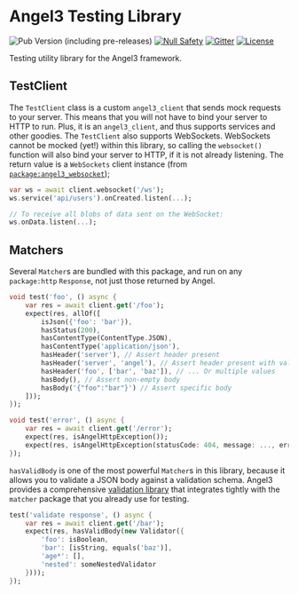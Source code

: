 # Angel3 Testing Library

![Pub Version (including pre-releases)](https://img.shields.io/pub/v/angel3_test?include_prereleases)
[![Null Safety](https://img.shields.io/badge/null-safety-brightgreen)](https://dart.dev/null-safety)
[![Gitter](https://img.shields.io/gitter/room/angel_dart/discussion)](https://gitter.im/angel_dart/discussion)
[![License](https://img.shields.io/github/license/dukefirehawk/angel)](https://github.com/dukefirehawk/angel/tree/master/packages/test/LICENSE)

Testing utility library for the Angel3 framework.

## TestClient

The `TestClient` class is a custom `angel3_client` that sends mock requests to your server. This means that you will not have to bind your server to HTTP to run. Plus, it is an `angel3_client`, and thus supports services and other goodies. The `TestClient` also supports WebSockets. WebSockets cannot be mocked (yet!) within this library, so calling the `websocket()` function will also bind your server to HTTP, if it is not already listening. The return value is a `WebSockets` client instance (from [`package:angel3_websocket`](<https://pub.dev/packages/angel3_websocket>));

```dart
var ws = await client.websocket('/ws');
ws.service('api/users').onCreated.listen(...);

// To receive all blobs of data sent on the WebSocket:
ws.onData.listen(...);
```

## Matchers

Several `Matcher`s are bundled with this package, and run on any `package:http` `Response`, not just those returned by Angel.

```dart
void test('foo', () async {
    var res = await client.get('/foo');
    expect(res, allOf([
        isJson({'foo': 'bar'}),
        hasStatus(200),
        hasContentType(ContentType.JSON),
        hasContentType('application/json'),
        hasHeader('server'), // Assert header present
        hasHeader('server', 'angel'), // Assert header present with value
        hasHeader('foo', ['bar', 'baz']), // ... Or multiple values
        hasBody(), // Assert non-empty body
        hasBody('{"foo":"bar"}') // Assert specific body
    ]));
});

void test('error', () async {
    var res = await client.get('/error');
    expect(res, isAngelHttpException());
    expect(res, isAngelHttpException(statusCode: 404, message: ..., errors: [...])) // Optional
});
```

`hasValidBody` is one of the most powerful `Matcher`s in this library, because it allows you to validate a JSON body against a validation schema. Angel3 provides a comprehensive [validation library](<https://pub.dev/packages/angel3_validate>) that integrates tightly with the `matcher` package that you already use for testing.

```dart
test('validate response', () async {
    var res = await client.get('/bar');
    expect(res, hasValidBody(new Validator({
        'foo': isBoolean,
        'bar': [isString, equals('baz')],
        'age*': [],
        'nested': someNestedValidator
    })));
});
```
